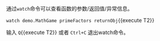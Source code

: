通过`watch`命令可以查看函数的参数/返回值/异常信息。

`watch demo.MathGame primeFactors returnObj`{{execute T2}}

输入 `Q`{{execute T2}} 或者 `Ctrl+C` 退出watch命令。
